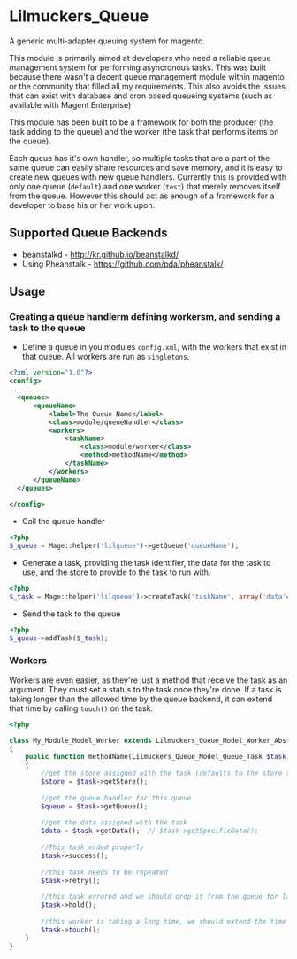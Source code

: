 # Lilmuckers_Queue

A generic multi-adapter queuing system for magento.

This module is primarily aimed at developers who need a reliable queue management system for performing asyncronous tasks. This was built because there wasn't a decent queue management module within magento or the community that filled all my requirements. This also avoids the issues that can exist with database and cron based queueing systems (such as available with Magent Enterprise)

This module has been built to be a framework for both the producer (the task adding to the queue) and the worker (the task that performs items on the queue).

Each queue has it's own handler, so multiple tasks that are a part of the same queue can easily share resources and save memory, and it is easy to create new queues with new queue handlers. Currently this is provided with only one queue (`default`) and one worker (`test`) that merely removes itself from the queue. However this should act as enough of a framework for a developer to base his or her work upon.

## Supported Queue Backends
 * beanstalkd - http://kr.github.io/beanstalkd/
  * Using Pheanstalk - https://github.com/pda/pheanstalk/

## Usage

### Creating a queue handlerm defining workersm, and sending a task to the queue
 * Define a queue in you modules `config.xml`, with the workers that exist in that queue. All workers are run as `singletons`.
  ```xml
<?xml version="1.0"?>
<config>
...
    <queues>
        <queueName>
            <label>The Queue Name</label>
            <class>module/queueHandler</class>
            <workers>
                <taskName>
                    <class>module/worker</class>
                    <method>methodName</method>
                </taskName>
            </workers>
        </queueName>
    </queues>
    
</config>
   ```
 * Call the queue handler  
  ```php
<?php
$_queue = Mage::helper('lilqueue')->getQueue('queueName');
  ```
 * Generate a task, providing the task identifier, the data for the task to use, and the store to provide to the task to run with.  
  ```php
<?php
$_task = Mage::helper('lilqueue')->createTask('taskName', array('data'=>'to provide', 'to'=>'the worker'), $storeToRunAs);
  ```
 * Send the task to the queue  
  ```php
<?php
$_queue->addTask($_task);
  ```
  
### Workers
Workers are even easier, as they're just a method that receive the task as an argument. They must set a status to the task once they're done. 
If a task is taking longer than the allowed time by the queue backend, it can extend that time by calling `touch()` on the task.
```php
<?php

class My_Module_Model_Worker extends Lilmuckers_Queue_Model_Worker_Abstract
{
    public function methodName(Lilmuckers_Queue_Model_Queue_Task $task)
    {
        //get the store assigned with the task (defaults to the store that was running when the task was assigned)
        $store = $task->getStore();
        
        //get the queue handler for this queue
        $queue = $task->getQueue();
        
        //get the data assigned with the task
        $data = $task->getData();  // $task->getSpecificData();
        
        //This task ended properly
        $task->success();
        
        //this task needs to be repeated
        $task->retry();
        
        //this task errored and we should drop it from the queue for later examination
        $task->hold();
        
        //this worker is taking a long time, we should extend the time we're allowed to use it
        $task->touch();
    }
}
```
